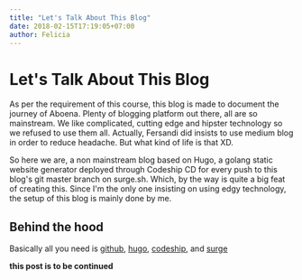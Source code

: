 ```yaml
---
title: "Let's Talk About This Blog"
date: 2018-02-15T17:19:05+07:00
author: Felicia
---
```




# Let's Talk About This Blog

As per the requirement of this course, this blog is made to document the journey of Aboena. Plenty of blogging platform out there, all are so mainstream. We like complicated, cutting edge and hipster technology so we refused to use them all. Actually, Fersandi did insists to use medium blog in order to reduce headache. But what kind of life is that XD.

So here we are, a non mainstream blog based on Hugo, a golang static website generator deployed through Codeship CD for every push to this blog's git master branch on surge.sh. Which, by the way is quite a big feat of creating this. Since I'm the only one insisting on using edgy technology, the setup of this blog is mainly done by me.

## Behind the hood
Basically all you need is [github](github.com), [hugo](gohugo.io), [codeship](codeship.com), and [surge](surge.sh)

**this post is to be continued**
